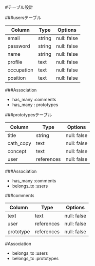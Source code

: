 #テーブル設計

###usersテーブル

| Column     | Type   | Options     |
| ---------- | ------ | ----------- |
| email      | string | null: false |
| password   | string | null: false |
| name       | string | null: false |
| profile    | text   | null: false |
| occupation | text   | null: false |
| position   | text   | null: false |

###Association

- has_many :comments
- has_many : prototypes

###prototypesテーブル

| Column     | Type        | Options     |
| ---------- | ----------- | ----------- |
| title      | string      | null: false |
| cath_copy  | text        | null: false |
| concept    | text        | null: false |
| user       | references  | null: false |

###Association

- has_many :comments
- belongs_to :users

###comments

| Column     | Type        | Options     |
| ---------- | ----------- | ----------- |
| text       | text        | null: false |
| user       | references  | null: false |
| prototype  | references  | null: false |

#Association

- belongs_to :users
- belongs_to :prototypes


